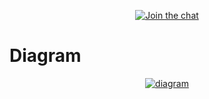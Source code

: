 <p align="center">
  <a href="https://discord.gg/Kvx67Wz"><img src="https://img.shields.io/discord/584613841560666144.svg?color=blue&label=discord&logo=discord" alt="Join the chat"></a>
</p>

# Diagram
<p align="center">
  <a href="https://github.com/ITZVGcGPmO/kris-harbour-turbine-v2">
    <img src="https://raw.githubusercontent.com/ITZVGcGPmO/kris-harbour-turbine-v2/master/diagram.png" alt="diagram">
  </a>
</p>
